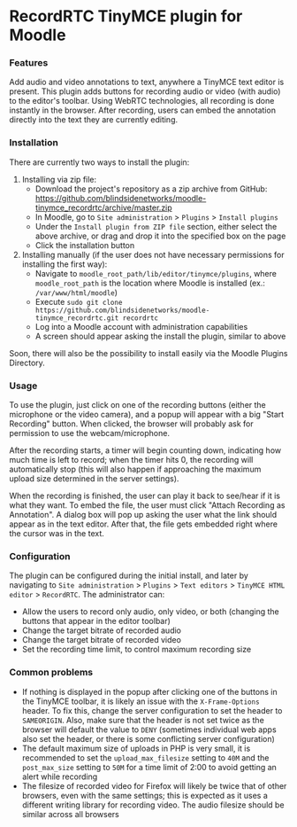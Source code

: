# RecordRTC TinyMCE plugin for Moodle

### Features

Add audio and video annotations to text, anywhere a TinyMCE text editor is present. This plugin adds buttons for recording audio or video (with audio) to the editor's toolbar. Using WebRTC technologies, all recording is done instantly in the browser. After recording, users can embed the annotation directly into the text they are currently editing.

### Installation

There are currently two ways to install the plugin:

1. Installing via zip file:
   * Download the project's repository as a zip archive from GitHub: https://github.com/blindsidenetworks/moodle-tinymce_recordrtc/archive/master.zip
   * In Moodle, go to `Site administration` > `Plugins` > `Install plugins`
   * Under the `Install plugin from ZIP file` section, either select the above archive, or drag and drop it into the specified box on the page
   * Click the installation button
2. Installing manually (if the user does not have necessary permissions for installing the first way):
   * Navigate to `moodle_root_path/lib/editor/tinymce/plugins`, where `moodle_root_path` is the location where Moodle is installed (ex.: `/var/www/html/moodle`)
   * Execute `sudo git clone https://github.com/blindsidenetworks/moodle-tinymce_recordrtc.git recordrtc`
   * Log into a Moodle account with administration capabilities
   * A screen should appear asking the install the plugin, similar to above

Soon, there will also be the possibility to install easily via the Moodle Plugins Directory.

### Usage

To use the plugin, just click on one of the recording buttons (either the microphone or the video camera), and a popup will appear with a big "Start Recording" button. When clicked, the browser will probably ask for permission to use the webcam/microphone.

After the recording starts, a timer will begin counting down, indicating how much time is left to record; when the timer hits 0, the recording will automatically stop (this will also happen if approaching the maximum upload size determined in the server settings).

When the recording is finished, the user can play it back to see/hear if it is what they want. To embed the file, the user must click "Attach Recording as Annotation". A dialog box will pop up asking the user what the link should appear as in the text editor. After that, the file gets embedded right where the cursor was in the text.

### Configuration

The plugin can be configured during the initial install, and later by navigating to `Site administration` > `Plugins` > `Text editors` > `TinyMCE HTML editor` > `RecordRTC`. The administrator can:

* Allow the users to record only audio, only video, or both (changing the buttons that appear in the editor toolbar)
* Change the target bitrate of recorded audio
* Change the target bitrate of recorded video
* Set the recording time limit, to control maximum recording size

### Common problems

* If nothing is displayed in the popup after clicking one of the buttons in the TinyMCE toolbar, it is likely an issue with the `X-Frame-Options` header. To fix this, change the server configuration to set the header to `SAMEORIGIN`. Also, make sure that the header is not set twice as the browser will default the value to `DENY` (sometimes individual web apps also set the header, or there is some conflicting server configuration)
* The default maximum size of uploads in PHP is very small, it is recommended to set the `upload_max_filesize` setting to `40M` and the `post_max_size` setting to `50M` for a time limit of 2:00 to avoid getting an alert while recording
* The filesize of recorded video for Firefox will likely be twice that of other browsers, even with the same settings; this is expected as it uses a different writing library for recording video. The audio filesize should be similar across all browsers
